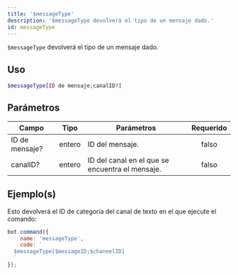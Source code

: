 ```yaml
---
title: '$messageType'
description: '$messageType devolverá el tipo de un mensaje dado.'
id: messageType
---
```


`$messageType` devolverá el tipo de un mensaje dado.

## Uso

```php
$messageType[ID de mensaje;canalID?]
```

## Parámetros

| Campo          | Tipo   | Parámetros                                      | Requerido |
| -------------- | ------ | ----------------------------------------------- |:---------:|
| ID de mensaje? | entero | ID del mensaje.                                 |   falso   |
| canalID?       | entero | ID del canal en el que se encuentra el mensaje. |   falso   |

## Ejemplo(s)

Esto devolverá el ID de categoría del canal de texto en el que ejecute el comando:

```javascript
bot.command({
    name: 'messageType',
    code: `
  $messageType[$messageID;$channelID]
  `
});
```
